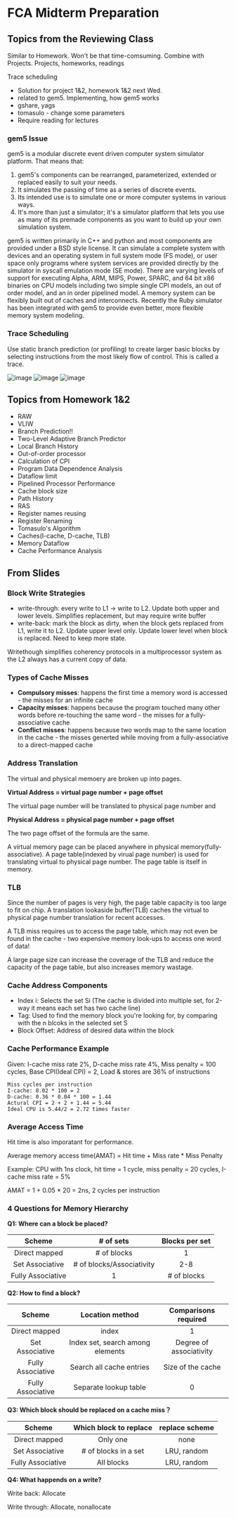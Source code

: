 # FCA Midterm Preparation

## Topics from the Reviewing Class

Similar to Homework. Won't be that time-comsuming. Combine with Projects. Projects, homeworks, readings

Trace scheduling

- Solution for project 1&2, homework 1&2 next Wed.
- related to gem5. Implementing, how gem5 works
- gshare, yags
- tomasulo - change some parameters
- Require reading for lectures

### gem5 Issue

gem5 is a modular discrete event driven computer system simulator platform. That means that:

1. gem5's components can be rearranged, parameterized, extended or replaced easily to suit your needs.
2. It simulates the passing of time as a series of discrete events.
3. Its intended use is to simulate one or more computer systems in various ways.
4. It's more than just a simulator; it's a simulator platform that lets you use as many of its premade components as you want to build up your own simulation system.

gem5 is written primarily in C++ and python and most components are provided under a BSD style license. It can simulate a complete system with devices and an operating system in full system mode (FS mode), or user space only programs where system services are provided directly by the simulator in syscall emulation mode (SE mode). There are varying levels of support for executing Alpha, ARM, MIPS, Power, SPARC, and 64 bit x86 binaries on CPU models including two simple single CPI models, an out of order model, and an in order pipelined model. A memory system can be flexibly built out of caches and interconnects. Recently the Ruby simulator has been integrated with gem5 to provide even better, more flexible memory system modeling.

### Trace Scheduling

Use static branch prediction (or profiling) to create larger basic blocks by selecting instructions from the most likely flow of control. This is called a trace.

![image](../image/trace_sched.gif)
![image](../image/trace_sched1.gif)
![image](../image/trace_sched2.gif)

## Topics from Homework 1&2

- RAW
- VLIW
- Branch Prediction!!
- Two-Level Adaptive Branch Predictor
- Local Branch History
- Out-of-order processor
- Calculation of CPI
- Program Data Dependence Analysis
- Dataflow limit
- Pipelined Processor Performance
- Cache block size
- Path History
- RAS
- Register names reusing
- Register Renaming
- Tomasulo's Algorithm
- Caches(I-cache, D-cache, TLB)
- Memory Dataflow
- Cache Performance Analysis

## From Slides

### Block Write Strategies

- write-through: every write to L1 -> write to L2. Update both upper and lower levels. Simplifies replacement, but may require write buffer
- write-back: mark the block as dirty, when the block gets replaced from L1, write it to L2. Update upper level only. Update lower level when block is replaced. Need to keep more state.

Writethough simplifies coherency protocols in a multiprocessor system as the L2 always has a current copy of data.

### Types of Cache Misses

- **Compulsory misses**: happens the first time a memory word is accessed - the misses for an infinite cache
- **Capacity misses**: happens because the program touched many other words before re-touching the same word - the misses for a fully-associative cache
- **Conflict misses**: happens because two words map to the same location in the cache - the misses generted while moving from a fully-associative to a direct-mapped cache

### Address Translation

The virtual and physical memoery are broken up into pages. 

**Virtual Address = virtual page number + page offset**

The virtual page number will be translated to physical page number and

**Physical Address = physical page number + page offset**

The two page offset of the formula are the same.

A virtual memory page can be placed anywhere in physical memory(fully-associative). A page table(indexed by virual page number) is used for translating virtual to physical page number. The page table is itself in memory.

### TLB

Since the number of pages is very high, the page table capacity is too large to fit on chip. A translation lookaside buffer(TLB) caches the virtual to physical page number translation for recent accesses.

A TLB miss requires us to access the page table, which may not even be found in the cache - two expensive memory look-ups to access one word of data!

A large page size can increase the coverage of the TLB and reduce the capacity of the page table, but also increases memory wastage.

### Cache Address Components

- Index i: Selects the set Si (The cache is divided into multiple set, for 2-way it means each set has two cache line)
- Tag: Used to find the memory block you're looking for, by comparing with the n blcoks in the selected set S
- Block Offset: Address of desired data within the block

### Cache Performance Example

Given: I-cache miss rate 2%, D-cache miss rate 4%, Miss penalty = 100 cycles, Base CPI(Ideal CPI) = 2, Load & stores are 36% of instructions

	Miss cycles per instruction
	I-cache: 0.02 * 100 = 2
	D-cache: 0.36 * 0.04 * 100 = 1.44
	Actural CPI = 2 + 2 + 1.44 = 5.44
	Ideal CPU is 5.44/2 = 2.72 times faster
	
### Average Access Time

Hit time is also imporatant for performance.

Average memory access time(AMAT) = Hit time + Miss rate * Miss Penalty

Example: CPU with 1ns clock, hit time = 1 cycle, miss penalty = 20 cycles, I-cache miss rate = 5%

AMAT = 1 + 0.05 * 20 = 2ns, 2 cycles per instruction

### 4 Questions for Memory Hierarchy

**Q1: Where can a block be placed?**

Scheme | # of sets | Blocks per set
:--: | :--: | :--:
Direct mapped | # of blocks | 1
Set Associative | # of blocks/Associativity | 2-8
Fully Associative | 1 | # of blocks

**Q2: How to find a block?**

Scheme | Location method | Comparisons required
:--: | :--: | :--:
Direct mapped | index | 1
Set Associative | Index set, search among elements | Degree of associativity
Fully Associative | Search all cache entries | Size of the cache
Fully Associative | Separate lookup table | 0

**Q3: Which block should be replaced on a cache miss？**

Scheme | Which block to replace | replace scheme
:--: | :--: | :--:
Direct mapped | Only one | none
Set Associative | # of blocks in a set | LRU, random
Fully Associative | All blocks | LRU, random

**Q4: What happends on a write?**

Write back: Allocate

Write through: Allocate, nonallocate
